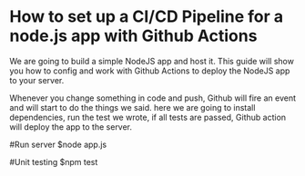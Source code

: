 # How to set up a CI/CD Pipeline for a node.js app with Github Actions
We are going to build a simple NodeJS app and host it. This guide will show you how to config and work with Github Actions to deploy the NodeJS app to your server. 

Whenever you change something in code and push, Github will fire an event and will start to do the things we said. here we are going to install dependencies, run the test we wrote, if all tests are passed, Github action will deploy the app to the server.

#Run server
$node app.js

#Unit testing
$npm test